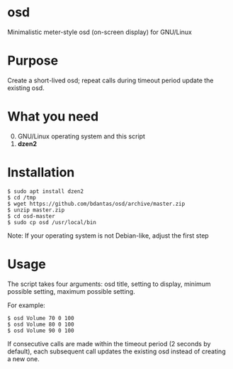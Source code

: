 # osd
Minimalistic meter-style osd (on-screen display) for GNU/Linux

# Purpose
Create a short-lived osd; repeat calls during timeout period update the existing osd.

# What you need
0. GNU/Linux operating system and this script
1. **dzen2**

# Installation
```
$ sudo apt install dzen2
$ cd /tmp
$ wget https://github.com/bdantas/osd/archive/master.zip
$ unzip master.zip
$ cd osd-master
$ sudo cp osd /usr/local/bin
```
Note: If your operating system is not Debian-like, adjust the first step

# Usage
The script takes four arguments: osd title, setting to display, minimum possible setting, maximum possible setting.

For example:
```
$ osd Volume 70 0 100
$ osd Volume 80 0 100
$ osd Volume 90 0 100
```
If consecutive calls are made within the timeout period (2 seconds by default), each subsequent call updates the existing osd instead of creating a new one.
